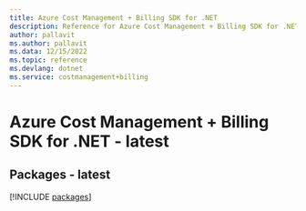 ```yaml
---
title: Azure Cost Management + Billing SDK for .NET
description: Reference for Azure Cost Management + Billing SDK for .NET
author: pallavit
ms.author: pallavit
ms.data: 12/15/2022
ms.topic: reference
ms.devlang: dotnet
ms.service: costmanagement+billing
---
```

# Azure Cost Management + Billing SDK for .NET - latest
## Packages - latest
[!INCLUDE [packages](cost-management-+-billing-index.md)]